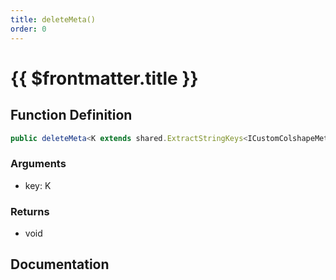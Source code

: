 ```yaml
---
title: deleteMeta()
order: 0
---
```


# {{ $frontmatter.title }}

<!--@include: ./deleteMeta_partial_header.md-->

## Function Definition

```ts
public deleteMeta<K extends shared.ExtractStringKeys<ICustomColshapeMeta>>(key: K): void;
```

### Arguments

* key: K

### Returns

* void

## Documentation

<!--@include: ./deleteMeta_partial_footer.md-->

